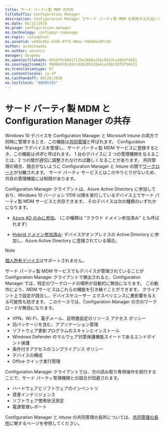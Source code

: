 ```yaml
---
title: サード パーティ製 MDM の共存
titleSuffix: Configuration Manager
description: Configuration Manager でサード パーティ製 MDM を使用する方法について説明します
ms.date: 05/21/2019
ms.prod: configuration-manager
ms.technology: configmgr-comanage
ms.topic: conceptual
ms.assetid: ed4dc65e-e5d5-4f75-88ac-f4849ec8fc10
author: aczechowski
ms.author: aaroncz
manager: dougeby
ms.openlocfilehash: 055d79c56417135e2b08a31bc05a3ca30b5fd581
ms.sourcegitcommit: 99084d70c032c4db109328a4ca100cd3f5759433
ms.translationtype: HT
ms.contentlocale: ja-JP
ms.lasthandoff: 08/20/2020
ms.locfileid: "88695105"
---
```

# <a name="third-party-mdm-coexistence-with-configuration-manager"></a>サード パーティ製 MDM と Configuration Manager の共存

Windows 10 デバイスを Configuration Manager と Microsoft Intune の両方で同時に管理するとき、この機能は[共同管理](overview.md)と呼ばれます。 Configuration Manager でデバイスを管理し、サード パーティ製 MDM サービスに登録するとき、この機能は*共存*と呼ばれます。 1 台のデバイスに 2 つの管理機関を与えることは、2 つの間が適切に調整されなければ難しくなることがあります。 共同管理の場合、競合がないように Configuration Manager と Intune の間で[ワークロード](workloads.md)が分散されます。 サード パーティ サービスとはこのやりとりがないため、共存の管理機能には制限があります。

Configuration Manager クライアントは、Azure Active Directory に参加しており、Windows 10 バージョン 1709 以降を実行しているデバイス上でサード パーティ製 MDM サービスと共存できます。 そのデバイスは次の種類のいずれかになります。

- [Azure AD のみに参加](/azure/active-directory/devices/azureadjoin-plan)。 (この種類は "クラウド ドメイン参加済み" とも呼ばれます)  

- [Hybrid ドメイン参加済み](/azure/active-directory/devices/hybrid-azuread-join-plan): デバイスがオンプレミスの Active Directory に参加し、Azure Active Directory に登録されている場合。  

> [!Note]  
> [個人所有デバイス](/windows/client-management/mdm/mdm-enrollment-of-windows-devices#connecting-personally-owned-devices-bring-your-own-device)はサポートされません。  

サード パーティ製 MDM サービスでもデバイスが管理されていることが Configuration Manager クライアントで検出されると、Configuration Manager では、特定のワークロードの場所が自動的に無効になります。 この動作により、MDM サービスはこれらの機能を引き継ぐことができます。 クライアント上で設定が競合し、デバイスやユーザー エクスペリエンスに悪影響を与える可能性も防ぎます。 このケースでは、Configuration Manager の次のワークロードが無効になります。

- VPN、Wi-Fi、電子メール、証明書設定のリソース アクセス ポリシー
- 旧パッケージを含む、アプリケーション管理
- ソフトウェア更新プログラムのスキャンとインストール
- Windows Defender のマルウェア対策保護機能スイートであるエンドポイント保護
- 条件付きアクセスのコンプライアンス ポリシー
- デバイスの構成
- Office クイック実行管理

Configuration Manager クライアントでは、次の読み取り専用操作を続行することで、サード パーティ管理機関との競合が回避されます。

- ハードウェアとソフトウェアのインベントリ
- 資産インテリジェンス
- ソフトウェア使用状況測定
- 電源管理レポート

Configuration Manager と Intune の共同管理の長所については、[共同管理の長所](overview.md#benefits)に関するページを参照してください。
